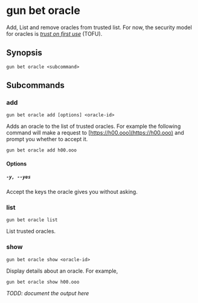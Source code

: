 # gun bet oracle

Add, List and remove oracles from trusted list.
For now, the security model for oracles is *[trust on first use](https://en.wikipedia.org/wiki/Trust_on_first_use)* (TOFU).


## Synopsis

```
gun bet oracle <subcommand>
```

## Subcommands

### add

```
gun bet oracle add [options] <oracle-id>
```

Adds an oracle to the list of trusted oracles.
For example the following command will make a request to [https://h00.ooo](https://h00.ooo) and prompt you whether to accept it. 

```
gun bet oracle add h00.ooo
```

#### Options

##### `-y, --yes`

Accept the keys the oracle gives you without asking.

### list

```
gun bet oracle list
```

List trusted oracles.

### show

```
gun bet oracle show <oracle-id>
```

Display details about an oracle. For example, 

```
gun bet oracle show h00.ooo
```

*TODD: document the output here*



[trust on first use]: https://en.wikipedia.org/wiki/Trust_on_first_use 
